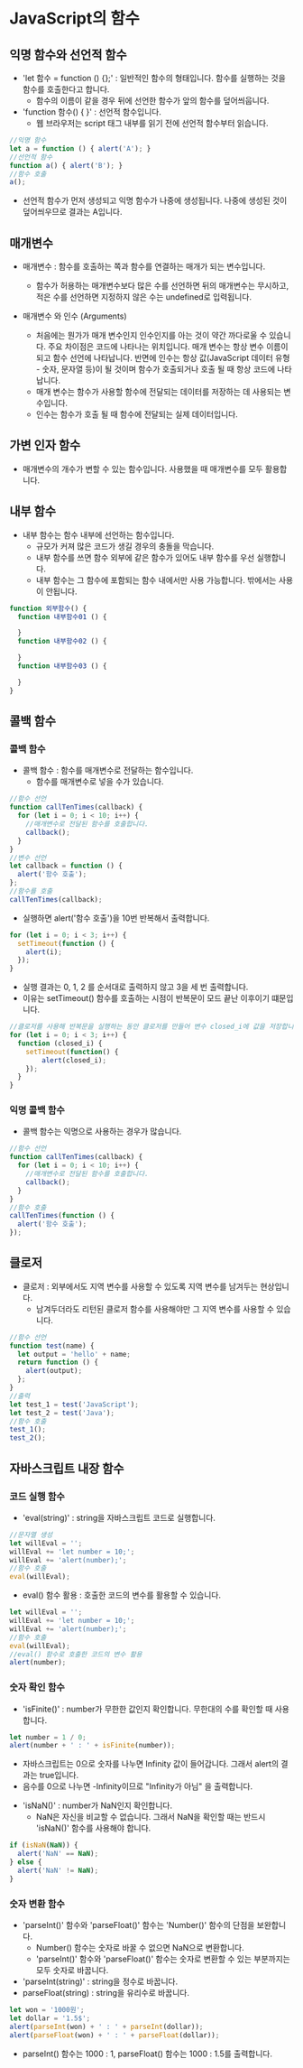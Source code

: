 # JavaScript의 함수
## 익명 함수와 선언적 함수
- 'let 함수 = function () {};' : 일반적인 함수의 형태입니다. 함수를 실행하는 것을 함수를 호출한다고 합니다.
  + 함수의 이름이 같을 경우 뒤에 선언한 함수가 앞의 함수를 덮어씌웁니다.
- 'function 함수() { }' : 선언적 함수입니다.
  + 웹 브라우저는 script 태그 내부를 읽기 전에 선언적 함수부터 읽습니다.
```javascript
//익명 함수
let a = function () { alert('A'); }
//선언적 함수
function a() { alert('B'); }
//함수 호출
a();
```
  + 선언적 함수가 먼저 생성되고 익명 함수가 나중에 생성됩니다. 나중에 생성된 것이 덮어씌우므로 결과는 A입니다.

## 매개변수
- 매개변수 : 함수를 호출하는 쪽과 함수를 연결하는 매개가 되는 변수입니다.
  + 함수가 허용하는 매개변수보다 많은 수를 선언하면 뒤의 매개변수는 무시하고, 적은 수를 선언하면 지정하지 않은 수는 undefined로 입력됩니다.

- 매개변수 와 인수 (Arguments)
  + 처음에는 뭔가가 매개 변수인지 인수인지를 아는 것이 약간 까다로울 수 있습니다. 주요 차이점은 코드에 나타나는 위치입니다. 매개 변수는 항상 변수 이름이되고 함수 선언에 나타납니다. 반면에 인수는 항상 값(JavaScript 데이터 유형 - 숫자, 문자열 등)이 될 것이며 함수가 호출되거나 호출 될 때 항상 코드에 나타납니다.
  + 매개 변수는 함수가 사용할 함수에 전달되는 데이터를 저장하는 데 사용되는 변수입니다.
  + 인수는 함수가 호출 될 때 함수에 전달되는 실제 데이터입니다.

## 가변 인자 함수
- 매개변수의 개수가 변할 수 있는 함수입니다. 사용했을 때 매개변수를 모두 활용합니다.

## 내부 함수
- 내부 함수는 함수 내부에 선언하는 함수입니다.
  + 규모가 커져 많은 코드가 생길 경우의 충돌을 막습니다.
  + 내부 함수를 쓰면 함수 외부에 같은 함수가 있어도 내부 함수를 우선 실행합니다.
  + 내부 함수는 그 함수에 포함되는 함수 내에서만 사용 가능합니다. 밖에서는 사용이 안됩니다.
```javascript
function 외부함수() {
  function 내부함수01 () {

  }
  function 내부함수02 () {

  }
  function 내부함수03 () {

  }
}
```

## 콜백 함수
### 콜백 함수
- 콜백 함수 : 함수를 매개변수로 전달하는 함수입니다.
  + 함수를 매개변수로 넣을 수가 있습니다.
```javascript
//함수 선언
function callTenTimes(callback) {
  for (let i = 0; i < 10; i++) {
    //매개변수로 전달된 함수를 호출합니다.
    callback();
  }
}
//변수 선언
let callback = function () {
  alert('함수 호출');
};
//함수를 호출
callTenTimes(callback);
```
  + 실행하면 alert('함수 호출')을 10번 반복해서 출력합니다.

```javascript
for (let i = 0; i < 3; i++) {
  setTimeout(function () {
    alert(i);
  });
}
```
  + 실행 결과는 0, 1, 2 를 순서대로 출력하지 않고 3을 세 번 출력합니다.
  + 이유는 setTimeout() 함수를 호출하는 시점이 반복문이 모드 끝난 이후이기 떄문입니다.
```javascript
//클로저를 사용해 반복문을 실행하는 동안 클로저를 만들어 변수 closed_i에 값을 저장합니다.
for (let i = 0; i < 3; i++) {
  function (closed_i) {
    setTimeout(function() {
        alert(closed_i);
    });
  }
}
```
### 익명 콜백 함수  
- 콜백 함수는 익명으로 사용하는 경우가 많습니다.
```javascript
//함수 선언
function callTenTimes(callback) {
  for (let i = 0; i < 10; i++) {
    //매개변수로 전달된 함수를 호출합니다.
    callback();
  }
}
//함수 호출
callTenTimes(function () {
  alert('함수 호출');
});
```
## 클로저
- 클로저 : 외부에서도 지역 변수를 사용할 수 있도록 지역 변수를 남겨두는 현상입니다.
  + 남겨두더라도 리턴된 클로저 함수를 사용해야만 그 지역 변수를 사용할 수 있습니다.
```javascript
//함수 선언
function test(name) {
  let output = 'hello' + name;
  return function () {
    alert(output);
  };
}
//출력
let test_1 = test('JavaScript');
let test_2 = test('Java');
//함수 호출
test_1();
test_2();
```

## 자바스크립트 내장 함수
### 코드 실행 함수
- 'eval(string)' : string을 자바스크립트 코드로 실행합니다.
```javascript
//문자열 생성
let willEval = '';
willEval += 'let number = 10;';
willEval += 'alert(number);';
//함수 호출
eval(willEval);
```
- eval() 함수 활용 : 호출한 코드의 변수를 활용할 수 있습니다.
```javascript
let willEval = '';
willEval += 'let number = 10;';
willEval += 'alert(number);';
//함수 호출
eval(willEval);
//eval() 함수로 호출한 코드의 변수 활용
alert(number);
```

### 숫자 확인 함수
- 'isFinite()' : number가 무한한 값인지 확인합니다. 무한대의 수를 확인할 때 사용합니다.
```javascript
let number = 1 / 0;
alert(number + ' : ' + isFinite(number));
```
  + 자바스크립트는 0으로 숫자를 나누면 Infinity 값이 들어갑니다. 그래서 alert의 결과는 true입니다.
  + 음수를 0으로 나누면 -Infinity이므로 "Infinity가 아님" 을 출력합니다.
- 'isNaN()' : number가 NaN인지 확인합니다.
  + NaN은 자신을 비교할 수 없습니다. 그래서 NaN을 확인할 때는 반드시 'isNaN()' 함수를 사용해야 합니다.
```javascript
if (isNaN(NaN)) {
  alert('NaN' == NaN);
} else {
  alert('NaN' != NaN);
}
```

### 숫자 변환 함수
- 'parseInt()' 함수와 'parseFloat()' 함수는 'Number()' 함수의 단점을 보완합니다.
  + Number() 함수는 숫자로 바꿀 수 없으면 NaN으로 변환합니다.
  + 'parseInt()' 함수와 'parseFloat()' 함수는 숫자로 변환할 수 있는 부분까지는 모두 숫자로 바꿉니다.
- 'parseInt(string)' : string을 정수로 바꿉니다.
- parseFloat(string) : string을 유리수로 바꿉니다.
```javascript
let won = '1000원';
let dollar = '1.5$';
alert(parseInt(won) + ' : ' + parseInt(dollar));
alert(parseFloat(won) + ' : ' + parseFloat(dollar));
```
  + parseInt() 함수는 1000 : 1, parseFloat() 함수는 1000 : 1.5를 출력합니다.
